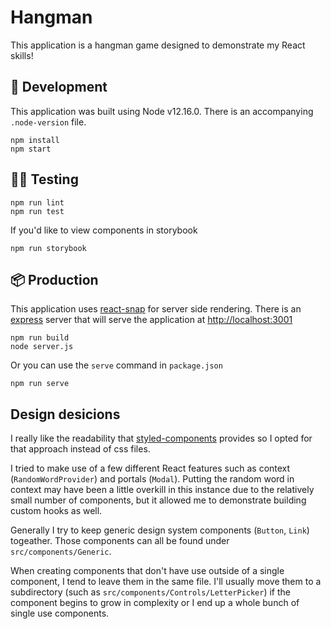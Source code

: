 # Hangman

This application is a hangman game designed to demonstrate my React skills!

## 🔨 Development

This application was built using Node v12.16.0. There is an accompanying `.node-version` file.

    npm install
    npm start

## 👩‍🔬 Testing

    npm run lint
    npm run test

If you'd like to view components in storybook

    npm run storybook

## 📦 Production

This application uses [react-snap](https://www.npmjs.com/package/react-snap) for server side rendering. There is an [express](https://expressjs.com/) server that will serve the application at [http://localhost:3001](http://localhost:3001)

    npm run build
    node server.js

Or you can use the `serve` command in `package.json`

    npm run serve

## Design desicions

I really like the readability that [styled-components](https://styled-components.com/) provides so I opted for that approach instead of css files.

I tried to make use of a few different React features such as context (`RandomWordProvider`) and portals (`Modal`). Putting the random word in context may have been a little overkill in this instance due to the relatively small number of components, but it allowed me to demonstrate building custom hooks as well.

Generally I try to keep generic design system components (`Button`, `Link`) togeather. Those components can all be found under `src/components/Generic`.

When creating components that don't have use outside of a single component, I tend to leave them in the same file. I'll usually move them to a subdirectory (such as `src/components/Controls/LetterPicker`) if the component begins to grow in complexity or I end up a whole bunch of single use components.

